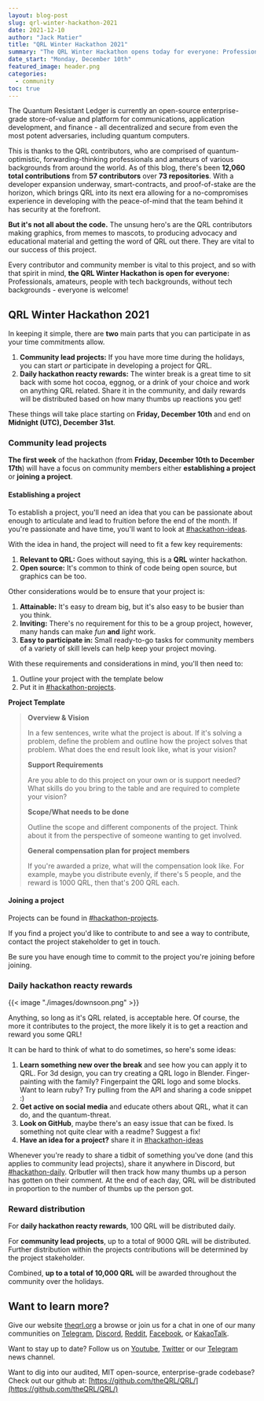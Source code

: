 ```yaml
---
layout: blog-post
slug: qrl-winter-hackathon-2021
date: 2021-12-10
author: "Jack Matier"
title: "QRL Winter Hackathon 2021"
summary: "The QRL Winter Hackathon opens today for everyone: Professionals, amateurs, people with tech backgrounds, without tech backgrounds - join us for a collaborative and festive season!"
date_start: "Monday, December 10th"
featured_image: header.png
categories:
  - community
toc: true
---
```


The Quantum Resistant Ledger is currently an open-source enterprise-grade store-of-value and platform for communications, application development, and finance - all decentralized and secure from even the most potent adversaries, including quantum computers. 

This is thanks to the QRL contributors, who are comprised of quantum-optimistic, forwarding-thinking professionals and amateurs of various backgrounds from around the world. As of this blog, there's been **12,060 total contributions** from **57 contributors** over **73 repositories**. With a developer expansion underway, smart-contracts, and proof-of-stake are the horizon, which brings QRL into its next era allowing for a no-compromises experience in developing with the peace-of-mind that the team behind it has security at the forefront.

**But it's not all about the code.** The unsung hero's are the QRL contributors making graphics, from memes to mascots, to producing advocacy and educational material and getting the word of QRL out there. They are vital to our success of this project.

Every contributor and community member is vital to this project, and so with that spirit in mind, **the QRL Winter Hackathon is open for everyone:** Professionals, amateurs, people with tech backgrounds, without tech backgrounds - everyone is welcome! 

## QRL Winter Hackathon 2021 

In keeping it simple, there are **two** main parts that you can participate in as your time commitments allow.

1. **Community lead projects:** If you have more time during the holidays, you can start *or* participate in developing a project for QRL.
2. **Daily hackathon reacty rewards:** The winter break is a great time to sit back with some hot cocoa, eggnog, or a drink of your choice and work on anything QRL related. Share it in the community, and daily rewards will be distributed based on how many thumbs up reactions you get!

These things will take place starting on **Friday, December 10th** and end on **Midnight (UTC), December 31st**. 

### Community lead projects

**The first week** of the hackathon (from **Friday, December 10th to December 17th**) will have a focus on community members either **establishing a project** or **joining a project**. 

#### Establishing a project

To establish a project, you'll need an idea that you can be passionate about enough to articulate and lead to fruition before the end of the month. If you're passionate and have time, you'll want to look at [#hackathon-ideas](/discord).

With the idea in hand, the project will need to fit a few key requirements:

1. **Relevant to QRL:** Goes without saying, this is a **QRL** winter hackathon.
2. **Open source:** It's common to think of code being open source, but graphics can be too.

Other considerations would be to ensure that your project is:

1. **Attainable:** It's easy to dream big, but it's also easy to be busier than you think.
2. **Inviting:** There's no requirement for this to be a group project, however, many hands can make *fun* **and** *light* work.
3. **Easy to participate in:** Small ready-to-go tasks for community members of a variety of skill levels can help keep your project moving.

With these requirements and considerations in mind, you'll then need to: 

1. Outline your project with the template below
2. Put it in [#hackathon-projects](/discord). 

**Project Template**

> **Overview & Vision**
>
> In a few sentences, write what the project is about. If it's solving a problem, define the problem and outline how the project solves that problem. What does the end result look like, what is your vision?
> 
> **Support Requirements**
> 
> Are you able to do this project on your own or is support needed? What skills do you bring to the table and are required to complete your vision?
> 
> **Scope/What needs to be done**
> 
> Outline the scope and different components of the project. Think about it from the perspective of someone wanting to get involved.
> 
> **General compensation plan for project members**
> 
> If you're awarded a prize, what will the compensation look like. For example, maybe you distribute evenly, if there's 5 people, and the reward is 1000 QRL, then that's 200 QRL each.

#### Joining a project

Projects can be found in [#hackathon-projects](/discord).

If you find a project you'd like to contribute to and see a way to contribute, contact the project stakeholder to get in touch.

Be sure you have enough time to commit to the project you're joining before joining.

### Daily hackathon reacty rewards

{{< image "./images/downsoon.png" >}}

Anything, so long as it's QRL related, is acceptable here. Of course, the more it contributes to the project, the more likely it is to get a reaction and reward you some QRL!

It can be hard to think of what to do sometimes, so here's some ideas:

1. **Learn something new over the break** and see how you can apply it to QRL. For 3d design, you can try creating a QRL logo in Blender. Finger-painting with the family? Fingerpaint the QRL logo and some blocks. Want to learn ruby? Try pulling from the API and sharing a code snippet :)
2. **Get active on social media** and educate others about QRL, what it can do, and the quantum-threat.
3. **Look on GitHub**, maybe there's an easy issue that can be fixed. Is something not quite clear with a readme? Suggest a fix!
4. **Have an idea for a project?** share it in [#hackathon-ideas](/discord)

Whenever you're ready to share a tidbit of something you've done (and this applies to community lead projects), share it anywhere in Discord, but [#hackathon-daily](/discord). Qrlbutler will then track how many thumbs up a person has gotten on their comment. At the end of each day, QRL will be distributed in proportion to the number of thumbs up the person got.


### Reward distribution

For **daily hackathon reacty rewards**, 100 QRL will be distributed daily.

For **community lead projects**, up to a total of 9000 QRL will be distributed. Further distribution within the projects contributions will be determined by the project stakeholder.

Combined, **up to a total of 10,000 QRL** will be awarded throughout the community over the holidays.

## Want to learn more?

Give our website [theqrl.org](https://theqrl.org/) a browse or join us for a chat in one of our many communities on [Telegram](https://t.me/QRLedgerOfficial), [Discord](/discord), [Reddit](https://www.reddit.com/r/qrl), [Facebook](https://www.facebook.com/theqrl/), or [KakaoTalk](https://open.kakao.com/o/gffKNhWb). 

Want to stay up to date? Follow us on [Youtube](https://www.youtube.com/c/QRLedger), [Twitter](https://twitter.com/qrledger) or our [Telegram](https://t.me/TheQRLedger) news channel.

Want to dig into our audited, MIT open-source, enterprise-grade codebase? Check out our github at: [https://github.com/theQRL/QRL/](https://github.com/theQRL/QRL/)